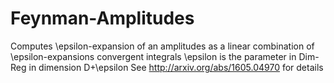 # Feynman-Amplitudes
Computes \epsilon-expansion of an amplitudes as a linear combination of \epsilon-expansions convergent integrals
\epsilon is the parameter in Dim-Reg in dimension D+\epsilon
See http://arxiv.org/abs/1605.04970 for details
